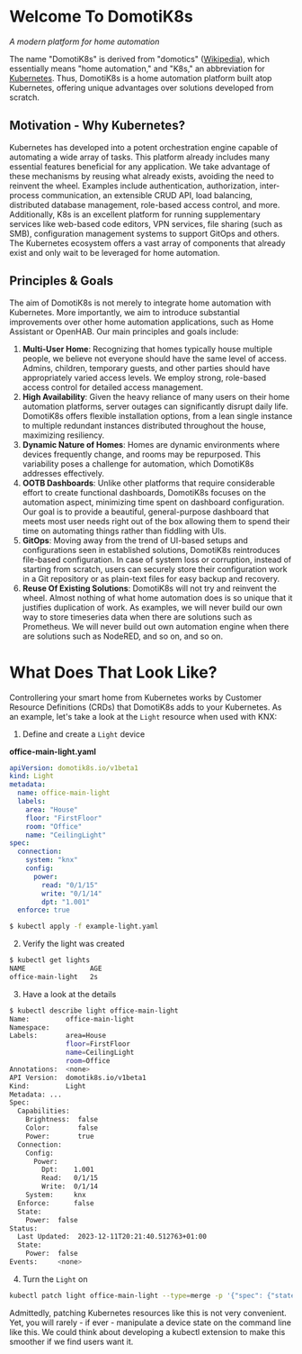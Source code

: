 # Welcome To DomotiK8s
_A modern platform for home automation_

The name "DomotiK8s" is derived from "domotics" ([Wikipedia](https://en.m.wiktionary.org/wiki/domotics)), which essentially means "home automation," and "K8s," an abbreviation for [Kubernetes](https://kubernetes.io). Thus, DomotiK8s is a home automation platform built atop Kubernetes, offering unique advantages over solutions developed from scratch.

## Motivation - Why Kubernetes?
Kubernetes has developed into a potent orchestration engine capable of automating a wide array of tasks. This platform already includes many essential features beneficial for any application. We take advantage of these mechanisms by reusing what already exists, avoiding the need to reinvent the wheel. Examples include authentication, authorization, inter-process communication, an extensible CRUD API, load balancing, distributed database management, role-based access control, and more. Additionally, K8s is an excellent platform for running supplementary services like web-based code editors, VPN services, file sharing (such as SMB), configuration management systems to support GitOps and others. The Kubernetes ecosystem offers a vast array of components that already exist and only wait to be leveraged for home automation.

## Principles & Goals
The aim of DomotiK8s is not merely to integrate home automation with Kubernetes. More importantly, we aim to introduce substantial improvements over other home automation applications, such as Home Assistant or OpenHAB. Our main principles and goals include:

1. **Multi-User Home**: Recognizing that homes typically house multiple people, we believe not everyone should have the same level of access. Admins, children, temporary guests, and other parties should have appropriately varied access levels. We employ strong, role-based access control for detailed access management.
2. **High Availability**: Given the heavy reliance of many users on their home automation platforms, server outages can significantly disrupt daily life. DomotiK8s offers flexible installation options, from a lean single instance to multiple redundant instances distributed throughout the house, maximizing resiliency.
3. **Dynamic Nature of Homes**: Homes are dynamic environments where devices frequently change, and rooms may be repurposed. This variability poses a challenge for automation, which DomotiK8s addresses effectively.
4. **OOTB Dashboards**: Unlike other platforms that require considerable effort to create functional dashboards, DomotiK8s focuses on the automation aspect, minimizing time spent on dashboard configuration. Our goal is to provide a beautiful, general-purpose dashboard that meets most user needs right out of the box allowing them to spend their time on automating things rather than fiddling with UIs.
5. **GitOps**: Moving away from the trend of UI-based setups and configurations seen in established solutions, DomotiK8s reintroduces file-based configuration. In case of system loss or corruption, instead of starting from scratch, users can securely store their configuration work in a Git repository or as plain-text files for easy backup and recovery.
6. **Reuse Of Existing Solutions**: DomotiK8s will not try and reinvent the wheel. Almost nothing of what home automation does is so unique that it justifies duplication of work. As examples, we will never build our own way to store timeseries data when there are solutions such as Prometheus. We will never build out own automation engine when there are solutions such as NodeRED, and so on, and so on.

# What Does That Look Like?

Controllering your smart home from Kubernetes works by Customer Resource Definitions (CRDs) that DomotiK8s adds to your Kubernetes. As an example, let's take a look at the `Light` resource when used with KNX:

1. Define and create a `Light` device
   
**office-main-light.yaml**
```yaml
apiVersion: domotik8s.io/v1beta1
kind: Light
metadata:
  name: office-main-light
  labels:
    area: "House"
    floor: "FirstFloor"
    room: "Office"
    name: "CeilingLight"
spec:
  connection:
    system: "knx"
    config:
      power:
        read: "0/1/15"
        write: "0/1/14"
        dpt: "1.001"
  enforce: true
```
```bash
$ kubectl apply -f example-light.yaml
```

2. Verify the light was created
```bash
$ kubectl get lights
NAME                AGE
office-main-light   2s
```

3. Have a look at the details
```bash
$ kubectl describe light office-main-light
Name:         office-main-light
Namespace:
Labels:       area=House
              floor=FirstFloor
              name=CeilingLight
              room=Office
Annotations:  <none>
API Version:  domotik8s.io/v1beta1
Kind:         Light
Metadata: ...
Spec:
  Capabilities:
    Brightness:  false
    Color:       false
    Power:       true
  Connection:
    Config:
      Power:
        Dpt:    1.001
        Read:   0/1/15
        Write:  0/1/14
    System:     knx
  Enforce:      false
  State:
    Power:  false
Status:
  Last Updated:  2023-12-11T20:21:40.512763+01:00
  State:
    Power:  false
Events:     <none>
```

4. Turn the `Light` on
```bash
kubectl patch light office-main-light --type=merge -p '{"spec": {"state": {"power": true}}}'
```
Admittedly, patching Kubernetes resources like this is not very convenient. Yet, you will rarely - if ever - manipulate a device state on the command line like this. We could think about developing a kubectl extension to make this smoother if we find users want it.
